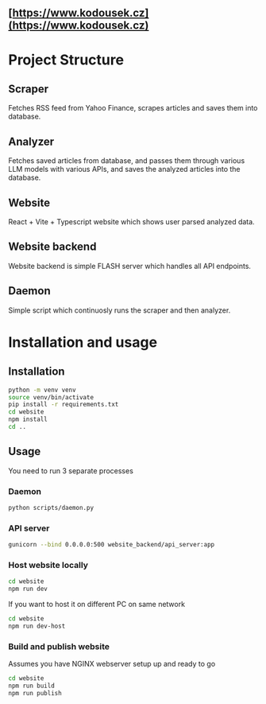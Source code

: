 ## [https://www.kodousek.cz](https://www.kodousek.cz)

# Project Structure

## Scraper

Fetches RSS feed from Yahoo Finance, scrapes articles and saves them into database.

## Analyzer

Fetches saved articles from database, and passes them through various LLM models with various APIs, and saves the analyzed articles into the database.

## Website

React + Vite + Typescript website which shows user parsed analyzed data.

## Website backend

Website backend is simple FLASH server which handles all API endpoints.

## Daemon

Simple script which continuosly runs the scraper and then analyzer.

# Installation and usage

## Installation

```bash
python -m venv venv
source venv/bin/activate
pip install -r requirements.txt
cd website
npm install
cd ..
```

## Usage

You need to run 3 separate processes

### Daemon

```bash
python scripts/daemon.py
```

### API server

```bash
gunicorn --bind 0.0.0.0:500 website_backend/api_server:app
```

### Host website locally

```bash
cd website
npm run dev
```

If you want to host it on different PC on same network

```bash
cd website
npm run dev-host
```

### Build and publish website

Assumes you have NGINX webserver setup up and ready to go

```bash
cd website
npm run build
npm run publish
```

